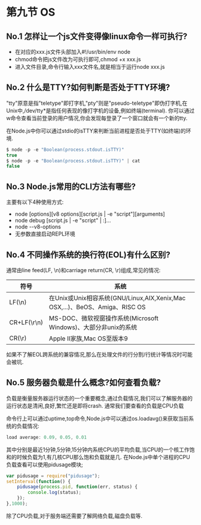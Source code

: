 # 第九节 OS

## No.1 怎样让一个js文件变得像linux命令一样可执行?

* 在对应的xxx.js文件头部加入#!/usr/bin/env node
* chmod命令把js文件改为可执行即可,chmod +x xxx.js
* 进入文件目录,命令行输入xxx文件名,就是相当于运行node xxx.js

## No.2 什么是TTY?如何判断是否处于TTY环境?

"tty"原意是指"teletype"即打字机,"pty"则是"pseudo-teletype"即伪打字机,在Unix中,/dev/tty*是指任何表现的像打字机的设备,例如终端(terminal).
你可以通过w命令查看当前登录的用户情况,你会发现每登录了一个窗口就会有一个新的tty.

在Node.js中你可以通过stdio的isTTY来判断当前进程是否处于TTY(如终端)的环境.

```js
$ node -p -e "Boolean(process.stdout.isTTY)"
true
$ node -p -e "Boolean(process.stdout.isTTY)" | cat
false
```

## No.3 Node.js常用的CLI方法有哪些?

主要有以下4种使用方式:

* node [options][v8 options][script.js | -e "script"][arguments]
* node debug [script.js | -e "script" | :]...
* node --v8-options
* 无参数直接启动REPL环境

## No.4 不同操作系统的换行符(EOL)有什么区别?

通常由line feed(LF, \n)和carriage return(CR, \r)组成,常见的情况:

|  符号  | 系统 |
| ------ | ------ |
| LF(\n) | 在Unix或Unix相容系统(GNU/Linux,AIX,Xenix,Mac OSX,...)、BeOS、Amiga、RISC OS |
| CR+LF(\r\n) | MS-DOC、微软视窗操作系统(Microsoft Windows)、大部分非unix的系统 |
| CR(\r) | Apple II家族,Mac OS至版本9 |

如果不了解EOL跨系统的兼容情况,那么在处理文件的行分割/行统计等情况时可能会被坑.

## No.5 服务器负载是什么概念?如何查看负载?

负载是衡量服务器运行状态的一个重要概念,通过负载情况,我们可以了解服务器的运行状态是清闲,良好,繁忙还是即将crash.
通常我们要查看的负载是CPU负载

命令行上可以通过uptime,top命令,Node.js中可以通过os.loadavg()来获取当前系统的负载情况:

```js
load average: 0.09, 0.05, 0.01
```

其中分别是最近1分钟,5分钟,15分钟内系统CPU的平均负载,当CPU的一个核工作饱和的时候负载为1,有几核CPU那么饱和负载就是几.
在Node.js中单个进程的CPU负载查看可以使用pidusage模块;

```js
var pidusage = require("pidusage");
setInterval(function() {
    pidusage(process.pid, function(err, status) {
        console.log(status);
    });
},1000);
```
除了CPU负载,对于服务端还需要了解网络负载,磁盘负载等.
